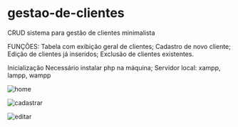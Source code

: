 # gestao-de-clientes
CRUD sistema para gestão de clientes minimalista

FUNÇÕES:
Tabela com exibição geral de clientes;
Cadastro de novo cliente;
Edição de clientes já inseridos;
Exclusão de clientes existentes.

Inicialização
Necessário instalar php na máquina;
Servidor local: xampp, lampp, wampp


![home](https://github.com/user-attachments/assets/c543f25f-9dce-4057-9bb4-f872eccdf796)

![cadastrar](https://github.com/user-attachments/assets/eb4ab9c7-b25b-4527-b8eb-788e56790aac)

![editar](https://github.com/user-attachments/assets/61db150a-ff10-4357-96a8-6389b1587121)
